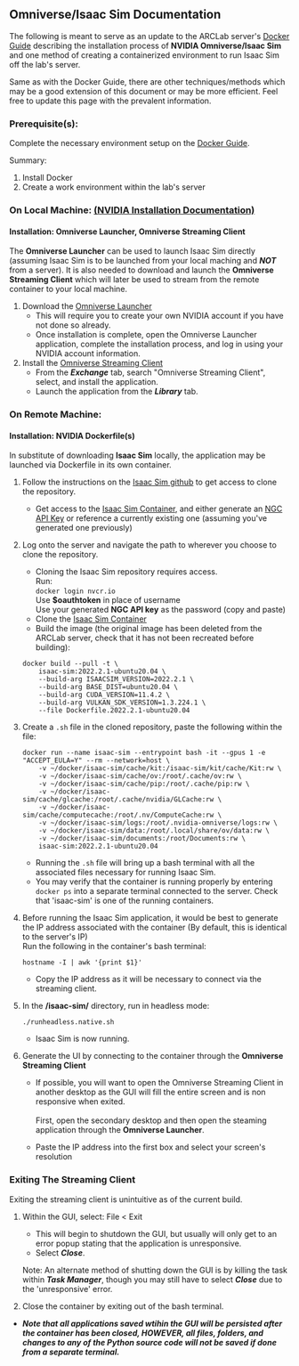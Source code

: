 ## Omniverse/Isaac Sim Documentation

The following is meant to serve as an update to the ARCLab server's [Docker Guide](https://github.com/ucsdarclab/ServerDockerGuidance/blob/main/README.md?plain=1) describing the installation process of **NVIDIA Omniverse/Isaac Sim** and one method of creating a containerized environment to run Isaac Sim off the lab's server.

Same as with the Docker Guide, there are other techniques/methods which may be a good extension of this document or may be more efficient. Feel free to update this page with the prevalent information.

### Prerequisite(s):
Complete the necessary environment setup on the [Docker Guide](https://github.com/ucsdarclab/ServerDockerGuidance/blob/main/README.md?plain=1).

Summary:
1. Install Docker
2. Create a work environment within the lab's server
### On Local Machine: [(NVIDIA Installation Documentation)](https://docs.omniverse.nvidia.com/isaacsim/latest/install_workstation.html)

#### Installation: Omniverse Launcher, Omniverse Streaming Client
The **Omniverse Launcher** can be used to launch Isaac Sim directly (assuming Isaac Sim is to be launched from your local maching and ***NOT*** from a server). It is also needed to download and launch the **Omniverse Streaming Client** which will later be used to stream from the remote container to your local machine.
1. Download the [Omniverse Launcher](https://www.nvidia.com/en-us/omniverse/download/)
    * This will require you to create your own NVIDIA account if you have not done so already.
    * Once installation is complete, open the Omniverse Launcher application, complete the installation process, and log in using your NVIDIA account information.
2. Install the [Omniverse Streaming Client](https://docs.omniverse.nvidia.com/streaming-client/104.0.0/user-manual.html)
    * From the ***Exchange*** tab, search "Omniverse Streaming Client", select, and install the application.
    * Launch the application from the ***Library*** tab.

### On Remote Machine:

#### Installation: NVIDIA Dockerfile(s)
In substitute of downloading **Isaac Sim** locally, the application may be launched via Dockerfile in its own container.
1. Follow the instructions on the [Isaac Sim github](https://github.com/NVIDIA-Omniverse/IsaacSim-dockerfiles) to get access to clone the repository. 
    * Get access to the [Isaac Sim Container](https://catalog.ngc.nvidia.com/orgs/nvidia/containers/isaac-sim), and either generate an [NGC API Key](https://docs.nvidia.com/ngc/gpu-cloud/ngc-user-guide/index.html#generating-api-key) or reference a currently existing one (assuming you've generated one previously)
2. Log onto the server and navigate the path to wherever you choose to clone the repository.
    * Cloning the Isaac Sim repository requires access. <br/>Run:<br/>
        ```docker login nvcr.io```<br/>
    Use **$oauthtoken** in place of username <br/>
    Use your generated **NGC API key** as the password (copy and paste) <br/>
    * Clone the [Isaac Sim Container](https://catalog.ngc.nvidia.com/orgs/nvidia/containers/isaac-sim)
    * Build the image (the original image has been deleted from the ARCLab server, check that it has not been recreated before building):<br/>
    ```
    docker build --pull -t \
        isaac-sim:2022.2.1-ubuntu20.04 \
        --build-arg ISAACSIM_VERSION=2022.2.1 \
        --build-arg BASE_DIST=ubuntu20.04 \
        --build-arg CUDA_VERSION=11.4.2 \
        --build-arg VULKAN_SDK_VERSION=1.3.224.1 \
        --file Dockerfile.2022.2.1-ubuntu20.04 
    ```
3. Create a ```.sh``` file in the cloned repository, paste the following within the file:
    ```
    docker run --name isaac-sim --entrypoint bash -it --gpus 1 -e "ACCEPT_EULA=Y" --rm --network=host \
        -v ~/docker/isaac-sim/cache/kit:/isaac-sim/kit/cache/Kit:rw \
        -v ~/docker/isaac-sim/cache/ov:/root/.cache/ov:rw \
        -v ~/docker/isaac-sim/cache/pip:/root/.cache/pip:rw \
        -v ~/docker/isaac-sim/cache/glcache:/root/.cache/nvidia/GLCache:rw \
        -v ~/docker/isaac-sim/cache/computecache:/root/.nv/ComputeCache:rw \
        -v ~/docker/isaac-sim/logs:/root/.nvidia-omniverse/logs:rw \
        -v ~/docker/isaac-sim/data:/root/.local/share/ov/data:rw \
        -v ~/docker/isaac-sim/documents:/root/Documents:rw \
        isaac-sim:2022.2.1-ubuntu20.04
    ```
    * Running the ```.sh``` file will bring up a bash terminal with all the associated files necessary for running Isaac Sim.
    * You may verify that the container is running properly by entering ```docker ps``` into a separate terminal connected to the server. Check that 'isaac-sim' is one of the running containers.
4. Before running the Isaac Sim application, it would be best to generate the IP address associated with the container (By default, this is identical to the server's IP) <br/>
Run the following in the container's bash terminal:
    ```
    hostname -I | awk '{print $1}'
    ```
    * Copy the IP address as it will be necessary to connect via the streaming client. 

5. In the **/isaac-sim/** directory, run in headless mode:
    ```
    ./runheadless.native.sh
    ```
    * Isaac Sim is now running.
6. Generate the UI by connecting to the container through the **Omniverse Streaming Client** 
    * If possible, you will want to open the Omniverse Streaming Client in another desktop as the GUI will fill the entire screen and is non responsive when exited. <br> <br/>
    First, open the secondary desktop and then open the steaming application through the **Omniverse Launcher**.

    * Paste the IP address into the first box and select your screen's resolution

### Exiting The Streaming Client

Exiting the streaming client is unintuitive as of the current build.
1. Within the GUI, select: File < Exit
    * This will begin to shutdown the GUI, but usually will only get to an error popup stating that the application is unresponsive.
    * Select ***Close***.

    Note: An alternate method of shutting down the GUI is by killing the task within ***Task Manager***, though you may still have to select ***Close*** due to the 'unresponsive' error.
2. Close the container by exiting out of the bash terminal.
* ***Note that all applications saved wtihin the GUI will be persisted after the container has been closed, HOWEVER, all files, folders, and changes to any of the Python source code will not be saved if done from a separate terminal.***